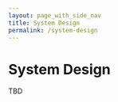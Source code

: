```yaml
---
layout: page_with_side_nav
title: System Design
permalink: /system-design
---
```


# System Design
TBD
